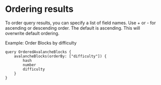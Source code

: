 # Ordering results

To order query results, you can specify a list of field names. Use + or - for ascending or descending order. The default
is ascending. This will overwrite default ordering. 

Example: Order Blocks by difficulty

```
query OrderedAvalancheBlocks {
    avalancheBlocks(orderBy: ["difficulty"]) {
        hash
        number
        difficulty
    }
}
```
